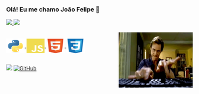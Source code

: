 ### Olá! Eu me chamo João Felipe 👋

<!--
**felipegt56/felipegt56** is a ✨ _special_ ✨ repository because its `README.md` (this file) appears on your GitHub profile.

Here are some ideas to get you started:

- 🔭 I’m currently working on ...
- 🌱 I’m currently learning ...
- 👯 I’m looking to collaborate on ...
- 🤔 I’m looking for help with ...
- 💬 Ask me about ...
- 📫 How to reach me: ...
- 😄 Pronouns: ...
- ⚡ Fun fact: ...
-->

<div>
  <a href="https://github.com/felipegt56">
  <img height = "180em" src = "https://github-readme-stats.vercel.app/api?username=felipegt56&show_icons=true&theme=dracula"/>
    <img height = "180em" src = "https://github-readme-stats.vercel.app/api/top-langs/?username=felipegt56&hide=c&layout=compact&theme=dracula" />
</div>
<div><br>
  <img src="/imagem.gif" align="right" height="150" width="200"/>
 </div>
 
<div style="display: inline_block"><br>
  <img align="center" alt="Felipe-Python" height="40" width="50" src="https://raw.githubusercontent.com/devicons/devicon/master/icons/python/python-original.svg">
  <img align="center" alt="Felipe-Js" height="40" width="50" src="https://raw.githubusercontent.com/devicons/devicon/master/icons/javascript/javascript-plain.svg">
  <img align="center" alt="Felipe-HTML" height="40" width="50" src="https://raw.githubusercontent.com/devicons/devicon/master/icons/html5/html5-original.svg">
  <img align="center" alt="Felipe-CSS" height="40" width="50" src="https://raw.githubusercontent.com/devicons/devicon/master/icons/css3/css3-original.svg">
</div>
  
  ##
 
<div> 
  <a href="https://www.linkedin.com/in/jo%C3%A3o-felipe-dos-santos-lima-7728081ba/" target="_blank"><img src="https://img.shields.io/badge/-LinkedIn-%230077B5?style=for-the-badge&logo=linkedin&logoColor=white" target="_blank"></a> 
  <a href="https://github.com/felipegt56"><img src="https://img.shields.io/github/followers/jeelpatel1612.svg?label=GitHub&style=social" alt="GitHub"></a>
</div>
